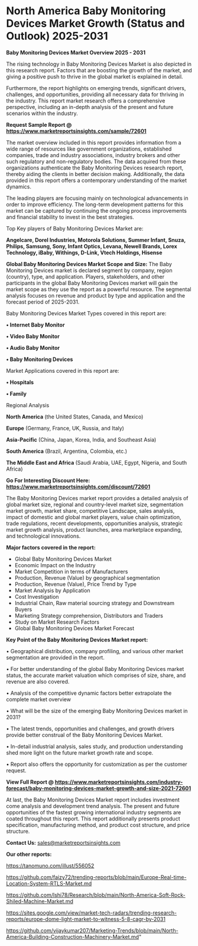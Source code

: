 # North America Baby Monitoring Devices Market Growth (Status and Outlook) 2025-2031

<Strong> Baby Monitoring Devices Market Overview 2025 - 2031</strong>

The rising technology in Baby Monitoring Devices Market is also depicted in this research report. Factors that are boosting the growth of the market, and giving a positive push to thrive in the global market is explained in detail.

Furthermore, the report highlights on emerging trends, significant drivers, challenges, and opportunities, providing all necessary data for thriving in the industry. This report market research offers a comprehensive perspective, including an in-depth analysis of the present and future scenarios within the industry.

<strong>Request Sample Report @ <a href=https://www.marketreportsinsights.com/sample/72601>https://www.marketreportsinsights.com/sample/72601</a></strong>

The market overview included in this report provides information from a wide range of resources like government organizations, established companies, trade and industry associations, industry brokers and other such regulatory and non-regulatory bodies. The data acquired from these organizations authenticate the Baby Monitoring Devices research report, thereby aiding the clients in better decision making. Additionally, the data provided in this report offers a contemporary understanding of the market dynamics.

The leading players are focusing mainly on technological advancements in order to improve efficiency. The long-term development patterns for this market can be captured by continuing the ongoing process improvements and financial stability to invest in the best strategies.

Top Key players of Baby Monitoring Devices Market are:

<strong>Angelcare, Dorel Industries, Motorola Solutions, Summer Infant, Snuza, Philips, Samsung, Sony, Infant Optics, Levana, Newell Brands, Lorex Technology, iBaby, Withings, D-Link, Vtech Holdings, Hisense</strong>

<strong><b>Global Baby Monitoring Devices Market Scope and Size:</b></strong>
The Baby Monitoring Devices market is declared segment by company, region (country), type, and application. Players, stakeholders, and other participants in the global Baby Monitoring Devices market will gain the market scope as they use the report as a powerful resource. The segmental analysis focuses on revenue and product by type and application and the forecast period of 2025-2031.

Baby Monitoring Devices Market Types covered in this report are:

<strong>• Internet Baby Monitor

• Video Baby Monitor

• Audio Baby Monitor

• Baby Monitoring Devices</strong>

Market Applications covered in this report are:

<strong>• Hospitals

• Family</strong> 

Regional Analysis

<strong>North America</strong> (the United States, Canada, and Mexico)

<strong>Europe</strong> (Germany, France, UK, Russia, and Italy)

<strong>Asia-Pacific</strong> (China, Japan, Korea, India, and Southeast Asia)

<strong>South America</strong> (Brazil, Argentina, Colombia, etc.)

<strong>The Middle East and Africa</strong> (Saudi Arabia, UAE, Egypt, Nigeria, and South Africa)

<strong>Go For Interesting Discount Here: <a href=https://www.marketreportsinsights.com/discount/72601>https://www.marketreportsinsights.com/discount/72601</a></strong>

The Baby Monitoring Devices market report provides a detailed analysis of global market size, regional and country-level market size, segmentation market growth, market share, competitive Landscape, sales analysis, impact of domestic and global market players, value chain optimization, trade regulations, recent developments, opportunities analysis, strategic market growth analysis, product launches, area marketplace expanding, and technological innovations.

<strong><b>Major factors covered in the report:</b></strong>
<ul>
  <li>Global Baby Monitoring Devices Market </li>
  <li>Economic Impact on the Industry</li>
  <li>Market Competition in terms of Manufacturers</li>
  <li>Production, Revenue (Value) by geographical segmentation</li>
  <li>Production, Revenue (Value), Price Trend by Type</li>
  <li>Market Analysis by Application</li>
  <li>Cost Investigation</li>
  <li>Industrial Chain, Raw material sourcing strategy and Downstream Buyers</li>
  <li>Marketing Strategy comprehension, Distributors and Traders</li>
  <li>Study on Market Research Factors</li>
  <li>Global Baby Monitoring Devices Market Forecast</li>
</ul>

<strong><b>Key Point of the Baby Monitoring Devices Market report:</b></strong>

• Geographical distribution, company profiling, and various other market segmentation are provided in the report.

• For better understanding of the global Baby Monitoring Devices market status, the accurate market valuation which comprises of size, share, and revenue are also covered.

• Analysis of the competitive dynamic factors better extrapolate the complete market overview

• What will be the size of the emerging Baby Monitoring Devices market in 2031?

• The latest trends, opportunities and challenges, and growth drivers provide better construal of the Baby Monitoring Devices Market.

• In-detail industrial analysis, sales study, and production understanding shed more light on the future market growth rate and scope.

• Report also offers the opportunity for customization as per the customer request.

<strong><b>View Full Report @ <a href=https://www.marketreportsinsights.com/industry-forecast/baby-monitoring-devices-market-growth-and-size-2021-72601>https://www.marketreportsinsights.com/industry-forecast/baby-monitoring-devices-market-growth-and-size-2021-72601</a></b></strong>


At last, the Baby Monitoring Devices Market report includes investment come analysis and development trend analysis. The present and future opportunities of the fastest growing international industry segments are coated throughout this report. This report additionally presents product specification, manufacturing method, and product cost structure, and price structure.

<strong>Contact Us:</strong>
sales@marketreportsinsights.com

<strong>Our other reports:</strong>

<a href=https://tanomuno.com/illust/556052>https://tanomuno.com/illust/556052</a>

<a href=https://github.com/faizy72/trending-reports/blob/main/Europe-Real-time-Location-System-RTLS-Market.md>https://github.com/faizy72/trending-reports/blob/main/Europe-Real-time-Location-System-RTLS-Market.md</a>

<a href=https://github.com/Ishi78/Research/blob/main/North-America-Soft-Rock-Shiled-Machine-Market.md>https://github.com/Ishi78/Research/blob/main/North-America-Soft-Rock-Shiled-Machine-Market.md</a>

<a href=https://sites.google.com/view/market-tech-radars/trending-research-reports/europe-dome-light-market-to-witness-5-8-cagr-by-2031>https://sites.google.com/view/market-tech-radars/trending-research-reports/europe-dome-light-market-to-witness-5-8-cagr-by-2031</a>

<a href=https://github.com/vijaykumar207/Marketing-Trends/blob/main/North-America-Building-Construction-Machinery-Market.md>https://github.com/vijaykumar207/Marketing-Trends/blob/main/North-America-Building-Construction-Machinery-Market.md</a>"
